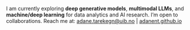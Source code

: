 I am currently exploring **deep generative models**, **multimodal LLMs**, and **machine/deep learning** for data analytics and AI research. I’m open to collaborations. Reach me at: adane.tarekegn@uib.no | [adanent.github.io](https://adanent.github.io/)

